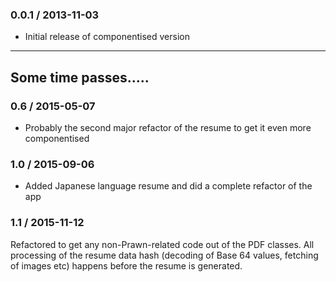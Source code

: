 ### 0.0.1 / 2013-11-03

* Initial release of componentised version

---
Some time passes.....
---

### 0.6 / 2015-05-07

* Probably the second major refactor of the resume to get it even more componentised

### 1.0 / 2015-09-06

* Added Japanese language resume and did a complete refactor of the app

### 1.1 / 2015-11-12

Refactored to get any non-Prawn-related code out of the PDF classes.
All processing of the resume data hash (decoding of Base 64 values, fetching
of images etc) happens before the resume is generated.

